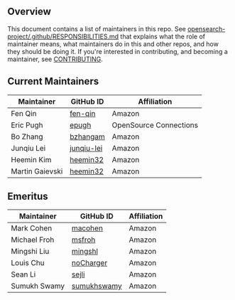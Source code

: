 ## Overview

This document contains a list of maintainers in this repo. See [opensearch-project/.github/RESPONSIBILITIES.md](https://github.com/opensearch-project/.github/blob/main/RESPONSIBILITIES.md#maintainer-responsibilities) that explains what the role of maintainer means, what maintainers do in this and other repos, and how they should be doing it. If you're interested in contributing, and becoming a maintainer, see [CONTRIBUTING](CONTRIBUTING.md).

## Current Maintainers

| Maintainer | GitHub ID                                     | Affiliation |
|------------|-----------------------------------------------| ----------- |
| Fen Qin    | [fen-qin](https://github.com/fen-qin)         | Amazon      |
| Eric Pugh  | [epugh](https://github.com/epugh)             | OpenSource Connections |
| Bo Zhang   | [bzhangam](https://github.com/bzhangam)       | Amazon      |
| Junqiu Lei    | [junqiu-lei](https://github.com/junqiu-lei)   | Amazon      |
| Heemin Kim | [heemin32](https://github.com/heemin32)       | Amazon      |
| Martin Gaievski | [heemin32](https://github.com/martin-gaievski)               | Amazon      |



## Emeritus

| Maintainer              | GitHub ID                                   | Affiliation |
|-------------------------|---------------------------------------------|-------------|
| Mark Cohen   | [macohen](https://github.com/macohen) | Amazon      |
| Michael Froh | [msfroh](https://github.com/msfroh)   | Amazon      |
| Mingshi Liu  | [mingshl](https://github.com/mingshl) | Amazon      |
| Louis Chu    | [noCharger](https://github.com/noCharger) | Amazon  |
| Sean Li      | [sejli](https://github.com/sejli)     | Amazon |
| Sumukh Swamy | [sumukhswamy](https://github.com/sumukhswamy) | Amazon |
